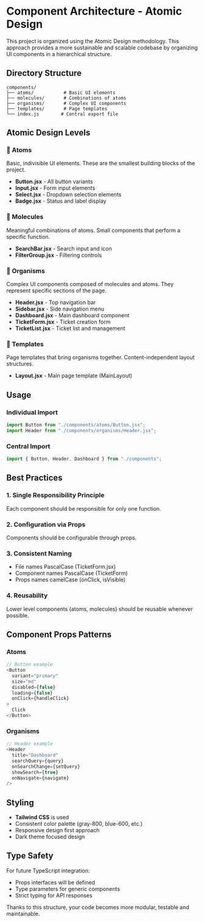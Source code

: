 # Component Architecture - Atomic Design

This project is organized using the Atomic Design methodology. This approach provides a more sustainable and scalable codebase by organizing UI components in a hierarchical structure.

## Directory Structure

```
components/
├── atoms/           # Basic UI elements
├── molecules/       # Combinations of atoms
├── organisms/       # Complex UI components
├── templates/       # Page templates
└── index.js        # Central export file
```

## Atomic Design Levels

### 🔸 Atoms

Basic, indivisible UI elements. These are the smallest building blocks of the project.

- **Button.jsx** - All button variants
- **Input.jsx** - Form input elements
- **Select.jsx** - Dropdown selection elements
- **Badge.jsx** - Status and label display

### 🔹 Molecules

Meaningful combinations of atoms. Small components that perform a specific function.

- **SearchBar.jsx** - Search input and icon
- **FilterGroup.jsx** - Filtering controls

### 🔷 Organisms

Complex UI components composed of molecules and atoms. They represent specific sections of the page.

- **Header.jsx** - Top navigation bar
- **Sidebar.jsx** - Side navigation menu
- **Dashboard.jsx** - Main dashboard component
- **TicketForm.jsx** - Ticket creation form
- **TicketList.jsx** - Ticket list and management

### 🔶 Templates

Page templates that bring organisms together. Content-independent layout structures.

- **Layout.jsx** - Main page template (MainLayout)

## Usage

### Individual Import

```javascript
import Button from "./components/atoms/Button.jsx";
import Header from "./components/organisms/Header.jsx";
```

### Central Import

```javascript
import { Button, Header, Dashboard } from "./components";
```

## Best Practices

### 1. **Single Responsibility Principle**

Each component should be responsible for only one function.

### 2. **Configuration via Props**

Components should be configurable through props.

### 3. **Consistent Naming**

- File names PascalCase (TicketForm.jsx)
- Component names PascalCase (TicketForm)
- Props names camelCase (onClick, isVisible)

### 4. **Reusability**

Lower level components (atoms, molecules) should be reusable whenever possible.

## Component Props Patterns

### Atoms

```javascript
// Button example
<Button
  variant="primary"
  size="md"
  disabled={false}
  loading={false}
  onClick={handleClick}
>
  Click
</Button>
```

### Organisms

```javascript
// Header example
<Header
  title="Dashboard"
  searchQuery={query}
  onSearchChange={setQuery}
  showSearch={true}
  onNavigate={navigate}
/>
```

## Styling

- **Tailwind CSS** is used
- Consistent color palette (gray-800, blue-600, etc.)
- Responsive design first approach
- Dark theme focused design

## Type Safety

For future TypeScript integration:

- Props interfaces will be defined
- Type parameters for generic components
- Strict typing for API responses

Thanks to this structure, your code becomes more modular, testable and maintainable.
